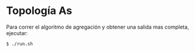 # Topología As

Para correr el algoritmo de agregación y obtener una salida mas completa, ejecutar:

    $ ./run.sh
